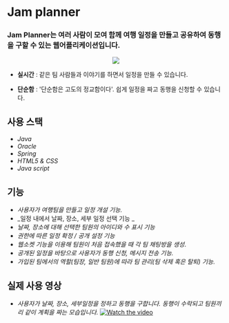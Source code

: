 # Jam planner
### Jam Planner는 여러 사람이 모여 함께 여행 일정을 만들고 공유하여 동행을 구할 수 있는 웹어플리케이션입니다.
<center><img src="https://user-images.githubusercontent.com/36757183/46366731-da15a800-c6b6-11e8-9971-2c84213f9446.png" ></center>


- __실시간__ : 같은 팀 사람들과 이야기를 하면서 일정을 만들 수 있습니다.
  
- __단순함__ : '단순함은 고도의 정교함이다'. 쉽게 일정을 짜고 동행을 신청할 수 있습니다.

## 사용 스택
- _Java_
- _Oracle_
- _Spring_
- _HTML5 & CSS_
- _Java script_

## 기능
- _사용자가 여행팀을 만들고 일정 개설 기능._
- _일정 내에서 날짜, 장소, 세부 일정 선택 기능 _
- _날짜, 장소에 대해 선택한 팀원의 아이디와 수 표시 기능_
- _권한에 따른 일정 확정 / 공개 설정 기능_
- _웹소켓 기능을 이용해 팀원이 처음 접속했을 때 각 팀 채팅방을 생성_.
- _공개된 일정을 바탕으로 사용자가 동행 신청, 메시지 전송 기능._
- _가입된 팀에서의 역할(팀장, 일반 팀원)에 따라 팀 관리(팀 삭제 혹은 탈퇴) 기능._

## 실제 사용 영상
- _사용자가 날짜, 장소, 세부일정을 정하고 동행을 구합니다. 동행이 수락되고 팀원끼리 같이 계획을 짜는 모습입니다._
[![Watch the video](https://raw.github.com/GabLeRoux/WebMole/master/ressources/WebMole_Youtube_Video.png)](https://youtu.be/f0NoPkA5xq8)



